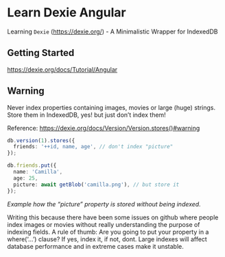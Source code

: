 # Learn Dexie Angular

Learning `Dexie` (https://dexie.org/) - A Minimalistic Wrapper for IndexedDB

## Getting Started

https://dexie.org/docs/Tutorial/Angular

## Warning

Never index properties containing images, movies or large (huge) strings. Store them in IndexedDB, yes! but just don’t index them!

Reference: https://dexie.org/docs/Version/Version.stores()#warning

```ts
db.version(1).stores({
  friends: '++id, name, age', // don't index "picture"
});

db.friends.put({
  name: 'Camilla',
  age: 25,
  picture: await getBlob('camilla.png'), // but store it
});
```

<p style="font-style: italic;">Example how the “picture” property is stored without being indexed.

Writing this because there have been some issues on github where people index images or movies without really understanding the purpose of indexing fields. A rule of thumb: Are you going to put your property in a where(‘…’) clause? If yes, index it, if not, dont. Large indexes will affect database performance and in extreme cases make it unstable.</p>
